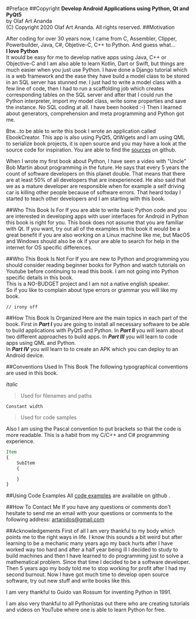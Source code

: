 #Preface
##Copyright
**Develop Android Applications using Python, Qt and PyQt5**  
by Olaf Art Ananda  
(C) Copyright 2020 Olaf Art Ananda. All rights reserved.
##Motivation

After coding for over 30 years now, I came from C, Assembler, Clipper, Powerbuilder, Java, C#, Objetive-C, C++ to Python. And guess what...   
**I love Python**   
It would be easy for me to develop native apps using Java, C++ or Objective-C and I am also able to learn Kotlin, Dart or Swift, but things are much easier when you just use Python. 
I have done a Django tutorial which is a web framework and the ease they have build a model class to be stored in an SQL server has stunned me. I just had to write a model class with a few line of code, then I had to run a scaffolding job which creates corresponding tables on the SQL server and after that I could run the Python interpreter, import my model class, write some properties and save the instance. 
No SQL coding at all. I have been hooked :-) 
Then I learned about generators, comprehension and meta programming and Python got me. 

Btw...to be able to write this book I wrote an application called EbookCreator. This app is also using PyQt5, QtWigets and I am using QML to serialize book projects, it is open source and you may have a look at the source code for inspiration. You are able to find the <a href="https://github.com/Artanidos/EbookCreator/">sources</a> on github.

When I wrote my first book about Python, I have seen a video with "Uncle" Bob Martin about programming in the future. He says that every 5 years the count of software developers on this planet double. That means that there are at least 50% of all developers that are inexperienced. 
He also said that we as a mature developer are responsible when for example a self driving car is killing other people because of software errors. That heard today I started to teach other developers and I am starting with this book.

##Who This Book Is For
If you are able to write basic Python code and you are interested in developing apps with user interfaces for Android in Python this book is right for you. 
This book does not assume that you are familiar with Qt. 
If you want, try out all of the examples in this book it would be a great benefit if you are also working on a Linux machine like me, but MacOS and Windows should also be ok if your are able to search for help in the internet for OS specific differences. 

##Who This Book Is Not For
If you are new to Python and programming you should consider reading beginner books for Python and watch tutorials on Youtube before continuing to read this book. 
I am not going into Python specific details in this book.  
This is a NO-BUDGET project and I am not a native english speaker.  
So if you like to complain about type errors or grammar you will like my book.  
```
// irony off
```

##How This Book Is Organized
Here are the main topics in each part of the book. 
First in ***Part I*** you are going to install all necessary software to be able to build applications with PyQt5 and Python.
In ***Part II*** you will learn about two different approaches to build apps. 
In ***Part III*** you will learn to code apps using QML and Python.   
In ***Part IV*** you will learn to to create an APK which you can deploy to an Android device.

##Conventions Used In This Book
The following typographical conventions are used in this book. 

*Italic*
<blockquote>
<p>Used for filenames and paths</p>  
</blockquote>

```
Constant width
```

<blockquote>
<p>Used for code samples</p>  
</blockquote>

Also I am using the Pascal convention to put brackets so that the code is more readable. This is a habit from my C/C++ and C# programming experience.    
```qml
Item
{
    SubItem
    {

    }
}
```
##Using Code Examples
All [code examples](https://github.com/Artanidos/PythonAndroidBook/) are available on github .

##How To Contact Me
If you have any questions or comments don't hesitate to send me an email with your questions or comments to the following address: artanidos@gmail.com

##Acknowledgements
First of all I am very thankful to my body which points me to the right ways in life. I know this sounds a bit weird but after learning to be a mechanic many years ago my back hurts after I have worked way too hard and after a half year being ill I decided to study to build machines and then I have learned to do programming just to solve a mathematical problem. Since that time I decided to be a software developer.
Then 5 years ago my body told me to stop working for profit after I had my second burnout. Now I have got much time to develop open source software, try out new stuff and write books like this. 

I am very thankful to Guido van Rossum for inventing Python in 1991.

I am also very thankful to all Pythonistas out there who are creating tutorials and videos on YouTube where one is able to learn Python for free.